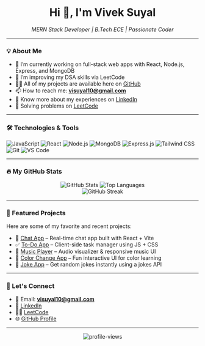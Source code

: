 <h1 align="center">Hi 👋, I'm Vivek Suyal</h1>

<p align="center">
  <em>MERN Stack Developer | B.Tech ECE | Passionate Coder</em>
</p>

---

### 💡 About Me

- 🔭 I’m currently working on full-stack web apps with React, Node.js, Express, and MongoDB  
- 🌱 I’m improving my DSA skills via LeetCode  
- 👨‍💻 All of my projects are available here on [GitHub](https://github.com/Suyalvivek)  
- 📫 How to reach me: **visuyal10@gmail.com**  
- 📄 Know more about my experiences on [LinkedIn](https://www.linkedin.com/in/vivek-suyal-9354vi/)  
- 🧠 Solving problems on [LeetCode](https://leetcode.com/u/vivek_suyal/)

---

### 🛠️ Technologies & Tools

![JavaScript](https://img.shields.io/badge/-JavaScript-black?style=flat-square&logo=javascript)
![React](https://img.shields.io/badge/-React-black?style=flat-square&logo=react)
![Node.js](https://img.shields.io/badge/-Node.js-black?style=flat-square&logo=node.js)
![MongoDB](https://img.shields.io/badge/-MongoDB-black?style=flat-square&logo=mongodb)
![Express.js](https://img.shields.io/badge/-Express.js-black?style=flat-square&logo=express)
![Tailwind CSS](https://img.shields.io/badge/-TailwindCSS-black?style=flat-square&logo=tailwind-css)
![Git](https://img.shields.io/badge/-Git-black?style=flat-square&logo=git)
![VS Code](https://img.shields.io/badge/-VSCode-black?style=flat-square&logo=visual-studio-code)

---

### 🔥 My GitHub Stats

<p align="center">
  <img src="https://github-readme-stats.vercel.app/api?username=Suyalvivek&show_icons=true&theme=tokyonight" alt="GitHub Stats" />
  <img src="https://github-readme-stats.vercel.app/api/top-langs/?username=Suyalvivek&layout=compact&theme=tokyonight" alt="Top Languages" />
  <br />
  <img src="https://github-readme-streak-stats.herokuapp.com?user=Suyalvivek&theme=tokyonight&hide_border=false" alt="GitHub Streak" />
</p>

---

### 📌 Featured Projects

Here are some of my favorite and recent projects:

- 🧠 [Chat App](https://github.com/Suyalvivek/CHAT-APP) – Real-time chat app built with React + Vite  
- ✅ [To-Do App](https://github.com/Suyalvivek/to-do) – Client-side task manager using JS + CSS  
- 🎵 [Music Player](https://github.com/Suyalvivek/music-app) – Audio visualizer & responsive music UI  
- 🌈 [Color Change App](https://suyalvivek.github.io/color-change-app/) – Fun interactive UI for color learning  
- 🤣 [Joke App](https://github.com/Suyalvivek/joke-app) – Get random jokes instantly using a jokes API  

---

### 🤝 Let's Connect

- 📧 Email: **visuyal10@gmail.com**  
- 💼 [LinkedIn](https://www.linkedin.com/in/vivek-suyal-9354vi/)  
- 👨‍💻 [LeetCode](https://leetcode.com/u/vivek_suyal/)  
- 🌐 [GitHub Profile](https://github.com/Suyalvivek)  

---

<p align="center">
  <img src="https://komarev.com/ghpvc/?username=Suyalvivek&label=Profile%20views&color=0e75b6&style=flat" alt="profile-views" />
</p>
